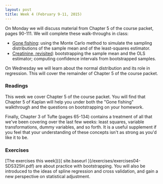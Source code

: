 ```yaml
---
layout: post
title: Week 4 (February 9-11, 2015)
---
```


On Monday we will discuss material from Chapter 5 of the course packet, pages 90-111.  We will complete these walk-throughs in class:  
* [Gone fishing](http://jgscott.github.io/teaching/r/gonefishing/gonefishing.html): using the Monte Carlo method to simulate the sampling distributions of the sample mean and of the least-squares estimator.  
* [Creatinine, revisited](http://jgscott.github.io/teaching/r/creatinine/creatinine_bootstrap.html): bootstrapping the sample mean and the OLS estimator; computing confidence intervals from bootstrapped samples.  


On Wednesday we will learn about the normal distribution and its role in regression.  This will cover the remainder of Chapter 5 of the course packet.


### Readings

This week we cover Chapter 5 of the course packet.  You will find that Chapter 5 of Kaplan will help you under both the "Gone fishing" walkthrough and the questions on bootstrapping on your homework.  

Finally, Chapter 3 of Tufte (pages 65-134) contains a treatment of all that we've been covering over the last few weeks: least squares, variable transformations, dummy variables, and so forth.  It is a useful supplement if you feel that your understanding of these concepts isn't as strong as you'd like it to be.  




### Exercises  
[The exercises this week]({{ site.baseurl }}/exercises/exercises04-SDS325H.pdf) are about practice with bootstrapping.  You will also be introduced to the ideas of spline regression and cross validation, and gain a new perspective on statistical adjustment.  



